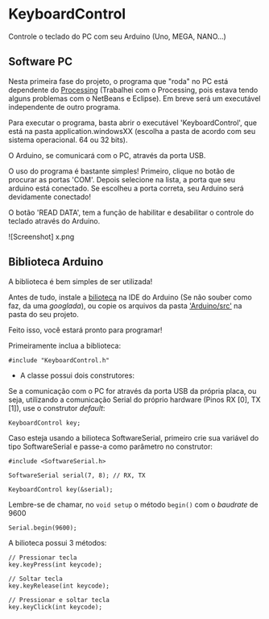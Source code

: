 # KeyboardControl
Controle o teclado do PC com seu Arduino (Uno, MEGA, NANO...)

## Software PC

Nesta primeira fase do projeto, o programa que "roda" no PC está dependente do [Processing](https://processing.org/download/) (Trabalhei com o Processing, pois estava tendo alguns problemas com o NetBeans e Eclipse). Em breve será um executável independente de outro programa.

Para executar o programa, basta abrir o executável 'KeyboardControl', que está na pasta application.windowsXX (escolha a pasta de acordo com seu sistema operacional. 64 ou 32 bits).

O Arduino, se comunicará com o PC, através da porta USB.

O uso do programa é bastante simples!
Primeiro, clique no botão de procurar as portas 'COM'. Depois selecione na lista, a porta que seu arduino está conectado.
Se escolheu a porta correta, seu Arduino será devidamente conectado!

O botão 'READ DATA', tem a função de habilitar e desabilitar o controle do teclado através do Arduino.

![Screenshot] x.png

## Biblioteca Arduino

A biblioteca é bem simples de ser utilizada!

Antes de tudo, instale a [bilioteca](https://github.com/AsafeSilva/KeyboardControl/tree/master/Arduino) na IDE do Arduino (Se não souber como faz, da uma *googlada*), ou copie os arquivos da pasta ['Arduino/src'](https://github.com/AsafeSilva/KeyboardControl/tree/master/Arduino/src) na pasta do seu projeto.

Feito isso, você estará pronto para programar!

Primeiramente inclua a biblioteca:

```
#include "KeyboardControl.h"
```

- A classe possui dois construtores:

Se a comunicação com o PC for através da porta USB da própria placa, ou seja, utilizando a comunicação Serial do próprio hardware (Pinos RX [0], TX [1]), use o construtor *default*:

```
KeyboardControl key;
```

Caso esteja usando a bilioteca SoftwareSerial, primeiro crie sua variável do tipo SoftwareSerial e passe-a como parâmetro no construtor:

```
#include <SoftwareSerial.h>

SoftwareSerial serial(7, 8); // RX, TX

KeyboardControl key(&serial);
```

Lembre-se de chamar, no `void setup` o método `begin()` com o *baudrate* de 9600
```
Serial.begin(9600);
```


A bilioteca possui 3 métodos:

```
// Pressionar tecla 
key.keyPress(int keycode);
```
```
// Soltar tecla
key.keyRelease(int keycode);
```
```
// Pressionar e soltar tecla
key.keyClick(int keycode);
```
